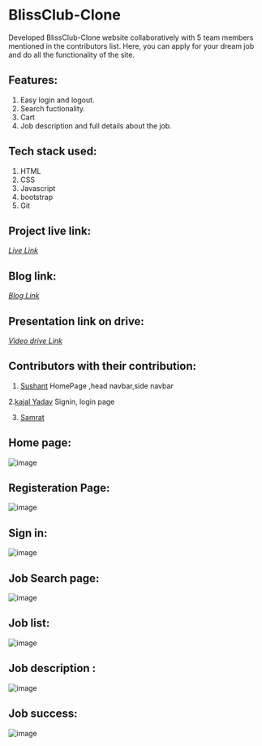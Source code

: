 # BlissClub-Clone

Developed BlissClub-Clone website collaboratively with 5 team members mentioned in the contributors list. Here, you can apply for your dream job and do  all the functionality of the site.

## Features:
1. Easy login and logout.
2. Search fuctionality.
3. Cart 
4. Job description and full details about the job.

## Tech stack used:
1. HTML
2. CSS
3. Javascript
4. bootstrap
5. Git


## Project live link:
<a href="https://euphonious-mooncake-9f56f2.netlify.app/">*Live Link* </a>

## Blog link:
 <a href="https://medium.com/p/83bc091901f4/edit">*Blog Link* </a>

## Presentation link on drive:
 <a href="https://drive.google.com/file/d/1s9GGj2cr93arnPd3uFDAz5WInEgrb9ES/view?usp=sharing">*Video drive Link* </a>


## Contributors with their contribution:

1. [Sushant](https://github.com/Ravindra02Yadav)
  HomePage ,head navbar,side navbar

2.[kajal Yadav](https://github.com/beashu77)
  Signin, login page

3. [Samrat](https://github.com/GauravSinghh)
  
    



## Home page:
![image](https://user-images.githubusercontent.com/101568403/185433635-7306eef1-67cd-4b0e-9fe5-05e30bd45a1f.png)

## Registeration Page:
![image](https://user-images.githubusercontent.com/101568403/185433768-354b72d3-3d02-4466-8870-a6e95509ed02.png)

## Sign in:
![image](https://user-images.githubusercontent.com/101568403/185433924-c3073139-d885-426e-903a-d1ce3b6edd67.png)

## Job Search page:
![image](https://user-images.githubusercontent.com/101568403/185434119-b2dc9a1e-be3a-4d06-918b-0ff897a54288.png)

## Job list:
![image](https://user-images.githubusercontent.com/101568403/185434229-8ce6b698-7df4-4124-9596-061e6aa929ef.png)

## Job description :
![image](https://user-images.githubusercontent.com/101568403/185434332-a1b3c336-0c8f-43d6-bd4d-5b9947cecf23.png)

## Job success:
![image](https://user-images.githubusercontent.com/101568403/185434428-91e79e25-ec7d-4e6c-8fbc-3a767a49204a.png)
